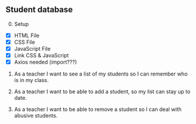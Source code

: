 ## Student database

0. Setup

- [X] HTML File
- [X] CSS File
- [X] JavaScript File
- [X] Link CSS & JavaScript  
- [x] Axios needed (import???)

1. As a teacher I want to see a list of my students so I can remember who is in my class.

2. As a teacher I want to be able to add a student, so my list can stay up to date.

3. As a teacher I want to be able to remove a student so I can deal with abusive students.

